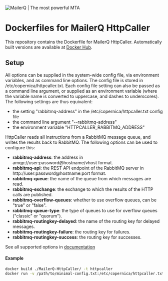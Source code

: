 ![MailerQ | The most powerful MTA](https://media.copernica.com/logos/mailerq-logo.svg "MailerQ | The most powerful MTA")

# Dockerfiles for MailerQ HttpCaller
This repository contains the Dockerfile for MailerQ HttpCaller. Automatically built versions are available at [Docker Hub](https://hub.docker.com/r/mailerq/httpcaller/). 

## Setup
All options can be supplied in the system-wide config file, via environment variables, and as command line options. The config file is stored in /etc/copernica/httpcaller.txt. Each config file setting can also be passed as a command line argument, or supplied as an environment variable (where the variable name is converted to uppercase, and dashes to underscores). The following settings are thus equivalent:
 - the setting "rabbitmq-address" in the /etc/copernica/httpcaller.txt config file
 - the command line argument "--rabbitmq-address"
 - the environment variable "HTTPCALLER_RABBITMQ_ADDRESS"

HttpCaller reads all instructions from a RabbitMQ message queue, and writes the results back to RabbitMQ. The following options can be used to configure this:
 - **rabbitmq-address**: the address in amqp://user:password@hostname/vhost format.
 - **rabbitmq-api**: the REST API endpoint of the RabbitMQ server in http://user:password@hostname:port format.
 - **rabbitmq-queue**: the name of the queue from which messages are read.
 - **rabbitmq-exchange**: the exchange to which the results of the HTTP calls are published.
 - **rabbitmq-overflow-queues**: whether to use overflow queues, can be "true" or "false".
 - **rabbitmq-queue-type**: the type of queues to use for overflow queues ("classic" or "quorum").
 - **rabbitmq-routingkey-delayed**: the name of the routing key for delayed messages.
 - **rabbitmq-routingkey-failure**: the routing key for failures.
 - **rabbitmq-routingkey-success**: the routing key for successes.

See all supported options in [documentation](https://www.mailerq.com/documentation/5.13/mailerq-httpcaller)

#### Example
```bash
docker build ./MailerQ-HttpCaller/ -t httpcaller
docker run -v /path/to/minimal-config.txt:/etc/copernica/httpcaller.txt httpcaller
```

